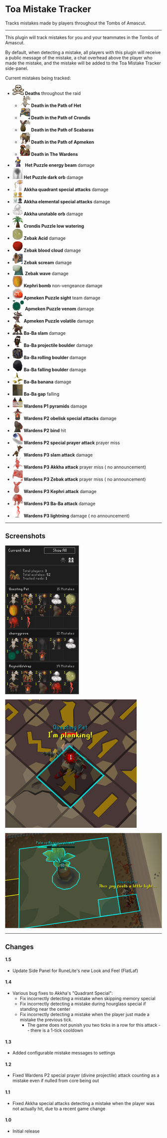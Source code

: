 # Toa Mistake Tracker

Tracks mistakes made by players throughout the Tombs of Amascut.


---
This plugin will track mistakes for you and your teammates in the Tombs of Amascut.

By default, when detecting a mistake, all players with this plugin will receive a public message of the mistake, a chat
overhead above the player who made the mistake, and the mistake will be added to the Toa Mistake Tracker side-panel.

Current mistakes being tracked:

* ![death](src/main/resources/com/toamistaketracker/death.png) **Deaths** throughout the raid
    * ![death-akkha](src/main/resources/com/toamistaketracker/death-akkha.png) **Death in the Path of Het**
    * ![death-zebak](src/main/resources/com/toamistaketracker/death-zebak.png) **Death in the Path of Crondis**
    * ![death-kephri](src/main/resources/com/toamistaketracker/death-kephri.png) **Death in the Path of Scabaras**
    * ![death-baba](src/main/resources/com/toamistaketracker/death-baba.png) **Death in the Path of Apmeken**
    * ![death-wardens](src/main/resources/com/toamistaketracker/death-wardens.png) **Death in The Wardens**
* ![het-light](src/main/resources/com/toamistaketracker/het-light.png) **Het Puzzle energy beam** damage
* ![het-dark-orb2](src/main/resources/com/toamistaketracker/het-dark-orb2.png) **Het Puzzle dark orb** damage
* ![akkha-quadrant3](src/main/resources/com/toamistaketracker/akkha-quadrant3.png) **Akkha quadrant special attacks**
  damage
* ![akkha-elemental2](src/main/resources/com/toamistaketracker/akkha-elemental2.png) **Akkha elemental special attacks**
  damage
* ![akkha-unstable-orb](src/main/resources/com/toamistaketracker/akkha-unstable-orb.png) **Akkha unstable orb** damage
* ![crondis-water](src/main/resources/com/toamistaketracker/crondis-water.png) **Crondis Puzzle low watering**
* ![zebak-acid](src/main/resources/com/toamistaketracker/zebak-acid.png) **Zebak Acid** damage
* ![zebak-blood-cloud](src/main/resources/com/toamistaketracker/zebak-blood-cloud.png) **Zebak blood cloud** damage
* ![zebak-scream](src/main/resources/com/toamistaketracker/zebak-scream.png) **Zebak scream** damage
* ![zebak-wave](src/main/resources/com/toamistaketracker/zebak-wave.png) **Zebak wave** damage
* ![kephri-bomb](src/main/resources/com/toamistaketracker/kephri-bomb.png) **Kephri bomb** non-vengeance damage
* ![apmeken-sight](src/main/resources/com/toamistaketracker/apmeken-sight.png) **Apmeken Puzzle sight** team damage
* ![apmeken-venom](src/main/resources/com/toamistaketracker/apmeken-venom.png) **Apmeken Puzzle venom** damage
* ![apmeken-volatile](src/main/resources/com/toamistaketracker/apmeken-volatile.png) **Apmeken Puzzle volatile** damage
* ![baba-slam](src/main/resources/com/toamistaketracker/baba-slam.png) **Ba-Ba slam** damage
* ![baba-projectile-boulder](src/main/resources/com/toamistaketracker/baba-projectile-boulder.png) **Ba-Ba projectile
  boulder** damage
* ![baba-rolling-boulder](src/main/resources/com/toamistaketracker/baba-rolling-boulder.png) **Ba-Ba rolling boulder**
  damage
* ![baba-falling-boulder](src/main/resources/com/toamistaketracker/baba-falling-boulder.png) **Ba-Ba falling boulder**
  damage
* ![baba-banana](src/main/resources/com/toamistaketracker/baba-banana.png) **Ba-Ba banana** damage
* ![baba-gap](src/main/resources/com/toamistaketracker/baba-gap.png) **Ba-Ba gap** falling
* ![wardens-pyramid](src/main/resources/com/toamistaketracker/wardens-pyramid.png) **Wardens P1 pyramids** damage
* ![wardens-obelisk](src/main/resources/com/toamistaketracker/wardens-obelisk.png) **Wardens P2 obelisk special
  attacks** damage
* ![wardens-bind](src/main/resources/com/toamistaketracker/wardens-bind.png) **Wardens P2 bind** hit
* ![wardens-special-prayer](src/main/resources/com/toamistaketracker/wardens-special-prayer.png) **Wardens P2 special
  prayer attack** prayer miss
* ![wardens-earthquake](src/main/resources/com/toamistaketracker/wardens-earthquake.png) **Wardens P3 slam attack**
  damage
* ![wardens-akkha](src/main/resources/com/toamistaketracker/wardens-akkha.png) **Wardens P3 Akkha attack** prayer miss (
  no announcement)
* ![wardens-zebak](src/main/resources/com/toamistaketracker/wardens-zebak.png) **Wardens P3 Zebak attack** prayer miss (
  no announcement)
* ![wardens-kephri](src/main/resources/com/toamistaketracker/wardens-kephri.png) **Wardens P3 Kephri attack** damage
* ![wardens-baba](src/main/resources/com/toamistaketracker/wardens-baba.png) **Wardens P3 Ba-Ba attack** damage
* ![wardens-lightning](src/main/resources/com/toamistaketracker/wardens-lightning.png) **Wardens P3 lightning** damage (
  no announcement)

---

## Screenshots

![panel-example](screenshots/panel-example.png)

![death-example](screenshots/death-example.png)

![crondis-example](screenshots/crondis-example.png)

---

## Changes

#### 1.5

* Update Side Panel for RuneLite's new Look and Feel (FlatLaf)

#### 1.4

* Various bug fixes to Akkha's "Quadrant Special":
  * Fix incorrectly detecting a mistake when skipping memory special
  * Fix incorrectly detecting a mistake during hourglass special if standing near the center
  * Fix incorrectly detecting a mistake when the player just made a mistake the previous tick.
    * The game does not punish you two ticks in a row for this attack -- there is a 1-tick cooldown

#### 1.3

* Added configurable mistake messages to settings

#### 1.2

* Fixed Wardens P2 special prayer (divine projectile) attack counting as a mistake even if nulled from core being out

#### 1.1

* Fixed Akkha special attacks detecting a mistake when the player was not actually hit, due to a recent game change

#### 1.0

* Initial release